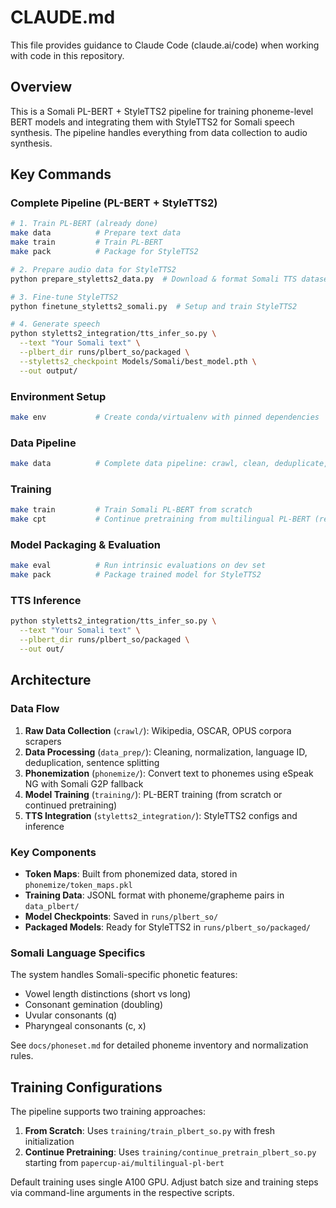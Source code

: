 # CLAUDE.md

This file provides guidance to Claude Code (claude.ai/code) when working with code in this repository.

## Overview

This is a Somali PL-BERT + StyleTTS2 pipeline for training phoneme-level BERT models and integrating them with StyleTTS2 for Somali speech synthesis. The pipeline handles everything from data collection to audio synthesis.

## Key Commands

### Complete Pipeline (PL-BERT + StyleTTS2)

```bash
# 1. Train PL-BERT (already done)
make data          # Prepare text data
make train         # Train PL-BERT
make pack          # Package for StyleTTS2

# 2. Prepare audio data for StyleTTS2
python prepare_styletts2_data.py  # Download & format Somali TTS dataset

# 3. Fine-tune StyleTTS2
python finetune_styletts2_somali.py  # Setup and train StyleTTS2

# 4. Generate speech
python styletts2_integration/tts_infer_so.py \
  --text "Your Somali text" \
  --plbert_dir runs/plbert_so/packaged \
  --styletts2_checkpoint Models/Somali/best_model.pth \
  --out output/
```

### Environment Setup
```bash
make env           # Create conda/virtualenv with pinned dependencies
```

### Data Pipeline
```bash
make data          # Complete data pipeline: crawl, clean, deduplicate, phonemize
```

### Training
```bash
make train         # Train Somali PL-BERT from scratch
make cpt           # Continue pretraining from multilingual PL-BERT (recommended)
```

### Model Packaging & Evaluation
```bash
make eval          # Run intrinsic evaluations on dev set
make pack          # Package trained model for StyleTTS2
```

### TTS Inference
```bash
python styletts2_integration/tts_infer_so.py \
  --text "Your Somali text" \
  --plbert_dir runs/plbert_so/packaged \
  --out out/
```

## Architecture

### Data Flow
1. **Raw Data Collection** (`crawl/`): Wikipedia, OSCAR, OPUS corpora scrapers
2. **Data Processing** (`data_prep/`): Cleaning, normalization, language ID, deduplication, sentence splitting
3. **Phonemization** (`phonemize/`): Convert text to phonemes using eSpeak NG with Somali G2P fallback
4. **Model Training** (`training/`): PL-BERT training (from scratch or continued pretraining)
5. **TTS Integration** (`styletts2_integration/`): StyleTTS2 configs and inference

### Key Components

- **Token Maps**: Built from phonemized data, stored in `phonemize/token_maps.pkl`
- **Training Data**: JSONL format with phoneme/grapheme pairs in `data_plbert/`
- **Model Checkpoints**: Saved in `runs/plbert_so/`
- **Packaged Models**: Ready for StyleTTS2 in `runs/plbert_so/packaged/`

### Somali Language Specifics

The system handles Somali-specific phonetic features:
- Vowel length distinctions (short vs long)
- Consonant gemination (doubling)
- Uvular consonants (q)
- Pharyngeal consonants (c, x)

See `docs/phoneset.md` for detailed phoneme inventory and normalization rules.

## Training Configurations

The pipeline supports two training approaches:
1. **From Scratch**: Uses `training/train_plbert_so.py` with fresh initialization
2. **Continue Pretraining**: Uses `training/continue_pretrain_plbert_so.py` starting from `papercup-ai/multilingual-pl-bert`

Default training uses single A100 GPU. Adjust batch size and training steps via command-line arguments in the respective scripts.